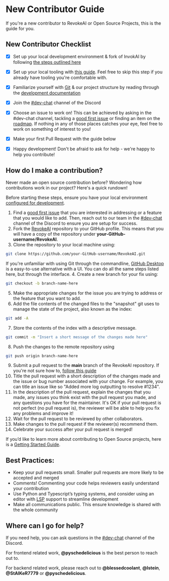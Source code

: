 # New Contributor Guide

If you're a new contributor to RevokeAI or Open Source Projects, this is the guide for you. 

## New Contributor Checklist
- [x] Set up your local development environment & fork of InvokAI by following [the steps outlined here](../../installation/020_INSTALL_MANUAL.md#developer-install)
- [x] Set up your local tooling with [this guide](RevokeAI/contributing/LOCAL_DEVELOPMENT/#developing-revokeai-in-vscode). Feel free to skip this step if you already have tooling you're comfortable with. 
- [x] Familiarize yourself with [Git](https://www.atlassian.com/git) & our project structure by reading through the [development documentation](development.md)
- [x] Join the [#dev-chat](https://discord.com/channels/1020123559063990373/1049495067846524939) channel of the Discord
- [x] Choose an issue to work on! This can be achieved by asking in the #dev-chat channel, tackling a [good first issue](https://github.com/revoke-ai/RevokeAI/contribute) or finding an item on the [roadmap](https://github.com/orgs/revoke-ai/projects/7). If nothing in any of those places catches your eye, feel free to work on something of interest to you! 
- [x] Make your first Pull Request with the guide below
- [x] Happy development! Don't be afraid to ask for help - we're happy to help you contribute!


## How do I make a contribution?

Never made an open source contribution before? Wondering how contributions work in our project? Here's a quick rundown!

Before starting these steps, ensure you have your local environment [configured for development](../LOCAL_DEVELOPMENT.md).

1.  Find a [good first issue](https://github.com/revoke-ai/RevokeAI/contribute) that you are interested in addressing or a feature that you would like to add. Then, reach out to our team in the [#dev-chat](https://discord.com/channels/1020123559063990373/1049495067846524939) channel of the Discord to ensure you are  setup for success. 
2. Fork the [RevokeAI](https://github.com/revoke-ai/RevokeAI) repository to your GitHub profile. This means that you will have a copy of the repository under **your-GitHub-username/RevokeAI**.
3. Clone the repository to your local machine using:
```bash
git clone https://github.com/your-GitHub-username/RevokeAI.git
```
If you're unfamiliar with using Git through the commandline, [GitHub Desktop](https://desktop.github.com) is a easy-to-use alternative with a UI. You can do all the same steps listed here, but through the interface. 
4. Create a new branch for your fix using:
```bash
git checkout -b branch-name-here
```
5. Make the appropriate changes for the issue you are trying to address or the feature that you want to add.
6. Add the file contents of the changed files to the "snapshot" git uses to manage the state of the project, also known as the index:
```bash
git add -A
```
7. Store the contents of the index with a descriptive message.
```bash
git commit -m "Insert a short message of the changes made here"
```
8. Push the changes to the remote repository using
```bash
git push origin branch-name-here
```
9. Submit a pull request to the **main** branch of the RevokeAI repository. If you're not sure how to, [follow this guide](https://docs.github.com/en/pull-requests/collaborating-with-pull-requests/proposing-changes-to-your-work-with-pull-requests/creating-a-pull-request)
10. Title the pull request with a short description of the changes made and the issue or bug number associated with your change. For example, you can title an issue like so "Added more log outputting to resolve #1234".
11. In the description of the pull request, explain the changes that you made, any issues you think exist with the pull request you made, and any questions you have for the maintainer. It's OK if your pull request is not perfect (no pull request is), the reviewer will be able to help you fix any problems and improve it!
12. Wait for the pull request to be reviewed by other collaborators.
13. Make changes to the pull request if the reviewer(s) recommend them.
14. Celebrate your success after your pull request is merged!

If you’d like to learn more about contributing to Open Source projects, here is a [Getting Started Guide](https://opensource.com/article/19/7/create-pull-request-github). 


## Best Practices: 
* Keep your pull requests small. Smaller pull requests are more likely to be accepted and merged
* Comments! Commenting your code helps reviewers easily understand your contribution
* Use Python and Typescript’s typing systems, and consider using an editor with [LSP](https://microsoft.github.io/language-server-protocol/) support to streamline development
* Make all communications public. This ensure knowledge is shared with the whole community


## **Where can I go for help?**

If you need help, you can ask questions in the [#dev-chat](https://discord.com/channels/1020123559063990373/1049495067846524939) channel of the Discord.

For frontend related work, **@pyschedelicious** is the best person to reach out to. 

For backend related work, please reach out to **@blessedcoolant**, **@lstein**, **@StAlKeR7779** or **@pyschedelicious**.
